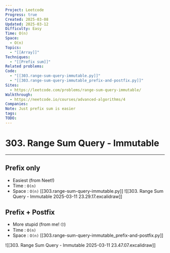 ```yaml
---
Project: Leetcode
Progress: true
Created: 2025-03-08
Updated: 2025-03-12
Difficulty: Easy
Time: O(n)
Space:
  - O(n)
Topics:
  - "[[Array]]"
Techniques:
  - "[[Prefix sum]]"
Related problems: 
Code:
  - "[[303.range-sum-query-immutable.py]]"
  - "[[303.range-sum-query-immutable_prefix-and-postfix.py]]"
Sites:
  - https://leetcode.com/problems/range-sum-query-immutable/
Walkthrough:
  - https://neetcode.io/courses/advanced-algorithms/4
Companies: 
Note: Just prefix sum is easier
tags: 
TODO: 
---
```

# 303. Range Sum Query - Immutable
---
## Prefix only
- Easiest (from Neet!)
- Time : `O(n)`
- Space : `O(n)`
[[303.range-sum-query-immutable.py]]
![[303. Range Sum Query - Immutable 2025-03-11 23.29.17.excalidraw]]



## Prefix + Postfix
- More stupid (from me! 🙄)
- Time : `O(n)`
- Space : `O(n)`
[[303.range-sum-query-immutable_prefix-and-postfix.py]]

![[303. Range Sum Query - Immutable 2025-03-11 23.47.07.excalidraw]]
